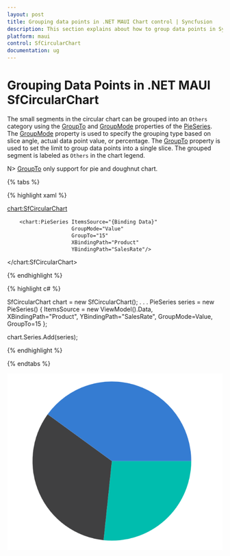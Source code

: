 ```yaml
---
layout: post
title: Grouping data points in .NET MAUI Chart control | Syncfusion
description: This section explains about how to group data points in Syncfusion .NET MAUI Chart (SfCircularChart) control.
platform: maui
control: SfCircularChart
documentation: ug
---
```


# Grouping Data Points in .NET MAUI SfCircularChart

The small segments in the circular chart can be grouped into an `Others` category using the [GroupTo](https://help.syncfusion.com/cr/maui/Syncfusion.Maui.Charts.PieSeries.html#Syncfusion_Maui_Charts_PieSeries_GroupTo) and [GroupMode](https://help.syncfusion.com/cr/maui/Syncfusion.Maui.Charts.PieSeries.html#Syncfusion_Maui_Charts_PieSeries_GroupMode) properties of the [PieSeries](https://help.syncfusion.com/cr/maui/Syncfusion.Maui.Charts.PieSeries.html). The [GroupMode]() property is used to specify the grouping type based on slice angle, actual data point value, or percentage. The [GroupTo](https://help.syncfusion.com/cr/maui/Syncfusion.Maui.Charts.PieSeries.html#Syncfusion_Maui_Charts_PieSeries_GroupTo) property is used to set the limit to group data points into a single slice. The grouped segment is labeled as `Others` in the chart legend.

N> [GroupTo](https://help.syncfusion.com/cr/maui/Syncfusion.Maui.Charts.PieSeries.html#Syncfusion_Maui_Charts_PieSeries_GroupTo) only support for pie and doughnut chart.

{% tabs %}

{% highlight xaml %}

<chart:SfCircularChart>

        <chart:PieSeries ItemsSource="{Binding Data}" 
                         GroupMode="Value"
                         GroupTo="15"
                         XBindingPath="Product" 
                         YBindingPath="SalesRate"/>
  
</chart:SfCircularChart>

{% endhighlight %}

{% highlight c# %}

SfCircularChart chart = new SfCircularChart();
. . .
PieSeries series = new PieSeries()
{
    ItemsSource = new ViewModel().Data,
    XBindingPath="Product", 
    YBindingPath="SalesRate",
    GroupMode=Value,
    GroupTo=15
};

chart.Series.Add(series);

{% endhighlight %}

{% endtabs %}

![Grouped data points pie chart in MAUI](GroupTo_images/GroupTo_in_CircularChart.png)